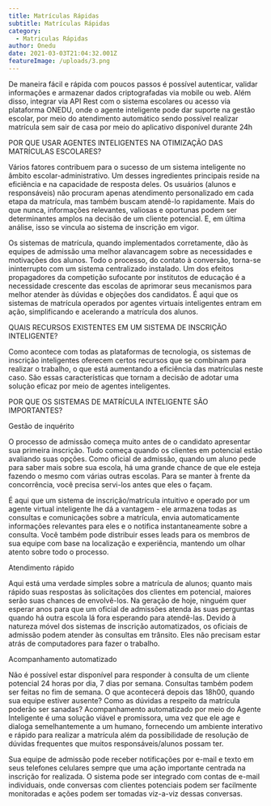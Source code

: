 ```yaml
---
title: Matrículas Rápidas
subtitle: Matrículas Rápidas
category:
  - Matriculas Rápidas
author: Onedu
date: 2021-03-03T21:04:32.001Z
featureImage: /uploads/3.png
---
```

<!--StartFragment-->

De maneira fácil e rápida com poucos passos é possível autenticar, validar informações e armazenar dados criptografadas via mobile ou web. Além disso, integrar via API Rest com o sistema escolares ou acesso via plataforma ONEDU, onde o agente inteligente pode dar suporte na gestão escolar, por meio do atendimento automático sendo possível realizar matrícula sem sair de casa por meio do aplicativo disponível durante 24h



POR QUE USAR AGENTES INTELIGENTES NA OTIMIZAÇÃO DAS MATRÍCULAS ESCOLARES?



Vários fatores contribuem para o sucesso de um sistema inteligente no âmbito escolar-administrativo. Um desses ingredientes principais reside na eficiência e na capacidade de resposta deles. Os usuários (alunos e responsáveis) não procuram apenas atendimento personalizado em cada etapa da matrícula, mas também buscam atendê-lo rapidamente. Mais do que nunca, informações relevantes, valiosas e oportunas podem ser determinantes amplos na decisão de um cliente potencial. E, em última análise, isso se vincula ao sistema de inscrição em vigor.



Os sistemas de matrícula, quando implementados corretamente, dão às equipes de admissão uma melhor alavancagem sobre as necessidades e motivações dos alunos. Todo o processo, do contato à conversão, torna-se ininterrupto com um sistema centralizado instalado. Um dos efeitos propagadores da competição sufocante por institutos de educação é a necessidade crescente das escolas de aprimorar seus mecanismos para melhor atender às dúvidas e objeções dos candidatos. É aqui que os sistemas de matrícula operados por agentes virtuais inteligentes entram em ação, simplificando e acelerando a matrícula dos alunos.



QUAIS RECURSOS EXISTENTES EM UM SISTEMA DE INSCRIÇÃO INTELIGENTE?



Como acontece com todas as plataformas de tecnologia, os sistemas de inscrição inteligentes oferecem certos recursos que se combinam para realizar o trabalho, o que está aumentando a eficiência das matrículas neste caso. São essas características que tornam a decisão de adotar uma solução eficaz por meio de agentes inteligentes. 



POR QUE OS SISTEMAS DE MATRÍCULA INTELIGENTE SÃO IMPORTANTES?



Gestão de inquérito



O processo de admissão começa muito antes de o candidato apresentar sua primeira inscrição. Tudo começa quando os clientes em potencial estão avaliando suas opções. Como oficial de admissão, quando um aluno pede para saber mais sobre sua escola, há uma grande chance de que ele esteja fazendo o mesmo com várias outras escolas. Para se manter à frente da concorrência, você precisa servi-los antes que eles o façam.



É aqui que um sistema de inscrição/matrícula intuitivo e operado por um agente virtual inteligente lhe dá a vantagem - ele armazena todas as consultas e comunicações sobre a matrícula, envia automaticamente informações relevantes para eles e o notifica instantaneamente sobre a consulta. Você também pode distribuir esses leads para os membros de sua equipe com base na localização e experiência, mantendo um olhar atento sobre todo o processo.



Atendimento rápido



Aqui está uma verdade simples sobre a matrícula de alunos; quanto mais rápido suas respostas às solicitações dos clientes em potencial, maiores serão suas chances de envolvê-los. Na geração de hoje, ninguém quer esperar anos para que um oficial de admissões atenda às suas perguntas quando há outra escola lá fora esperando para atendê-las. Devido à natureza móvel dos sistemas de inscrição automatizados, os oficiais de admissão podem atender às consultas em trânsito. Eles não precisam estar atrás de computadores para fazer o trabalho.



Acompanhamento automatizado



Não é possível estar disponível para responder à consulta de um cliente potencial 24 horas por dia, 7 dias por semana. Consultas também podem ser feitas no fim de semana. O que acontecerá depois das 18h00, quando sua equipe estiver ausente? Como as dúvidas a respeito da matrícula poderão ser sanadas? Acompanhamento automatizado por meio do Agente Inteligente é uma solução viável e promissora, uma vez que ele age e dialoga semelhantemente a um humano, fornecendo um ambiente interativo e rápido para realizar a matrícula além da possibilidade de resolução de dúvidas frequentes que muitos responsáveis/alunos possam ter.



Sua equipe de admissão pode receber notificações por e-mail e texto em seus telefones celulares sempre que uma ação importante centrada na inscrição for realizada. O sistema pode ser integrado com contas de e-mail individuais, onde conversas com clientes potenciais podem ser facilmente monitoradas e ações podem ser tomadas viz-a-viz dessas conversas.



<!--EndFragment-->